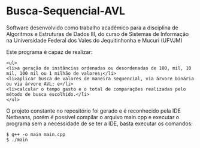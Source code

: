 # Busca-Sequencial-AVL
<p>Software desenvolvido como trabalho acadêmico para a disciplina de Algoritmos e Estruturas de Dados III, do curso de Sistemas de Informação na Universidade Federal dos Vales do Jequitinhonha e Mucuri (UFVJM)</p>

<p>Este programa é capaz de realizar:

	<ul>
	<li>a geração de instâncias ordenadas ou desordenadas de 100, mil, 10 mil, 100 mil ou 1 milhão de valores;</li>
	<li>aplicar busca de valores de maneira sequencial, via árvore binária ou via árvore AVL; e</li>
	<li>calcular o tempo gasto e o total de comparações realizadas pelo método de busca escolhido.</li>
	</ul>
</p>

<p>
	O projeto constante no repositório foi gerado e é reconhecido pela IDE Netbeans, porém é possível compilar o arquivo main.cpp e executar o programa sem a necessidade de se ter a IDE, basta executar os comandos: 
</p>

```console
$ g++ -o main main.cpp
$ ./main
```